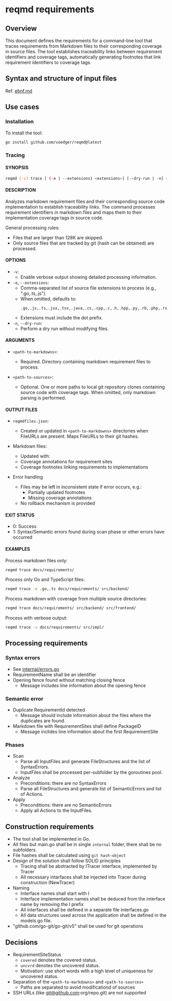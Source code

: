 # reqmd requirements

## Overview

This document defines the requirements for a command-line tool that traces requirements from Markdown files to their corresponding coverage in source files. The tool establishes traceability links between requirement identifiers and coverage tags, automatically generating footnotes that link requirement identifiers to coverage tags.

## Syntax and structure of input files

Ref. [ebnf.md](ebnf.md)

## Use cases

### Installation

To install the tool:

```bash
go install github.com/voedger/reqmd@latest
```

### Tracing

#### SYNOPSIS

```bash
reqmd [-v] trace [ (-e | --extensions) <extensions>] [--dry-run | -n] <path-to-markdowns> [<path-to-sources>...]
```

#### DESCRIPTION

Analyzes markdown requirement files and their corresponding source code implementation to establish traceability links. The command processes requirement identifiers in markdown files and maps them to their implementation coverage tags in source code.

General processing rules:

- Files that are larger than 128K are skipped.
- Only source files that are tracked by git (hash can be obtained) are processed.

#### OPTIONS

- `-v`:
  - Enable verbose output showing detailed processing information.
- `-e`, `--extensions`:
  - Comma-separated list of source file extensions to process (e.g., ".go,.ts,.js").
  - When omitted, defaults to:
    ```text
    .go,.js,.ts,.jsx,.tsx,.java,.cs,.cpp,.c,.h,.hpp,.py,.rb,.php,.rs,.kt,.scala,.m,.swift,.fs,.md,.sql,.vsql
    ```
  - Extensions must include the dot prefix.  
- `-n`, `--dry-run`:
  - Perform a dry run without modifying files.

#### ARGUMENTS

- `<path-to-markdowns>`:
  - Required. Directory containing markdown requirement files to process.

- `<path-to-sources>`:
  - Optional. One or more paths to local git repository clones containing source code with coverage tags. When omitted, only markdown parsing is performed.

#### OUTPUT FILES

- `reqmdfiles.json`:
  - Created or updated in `<path-to-markdowns>` directories when FileURLs are present. Maps FileURLs to their git hashes.

- Markdown files:
  - Updated with:
  - Coverage annotations for requirement sites
  - Coverage footnotes linking requirements to implementations

- Error handling
  - Files may be left in inconsistent state if error occurs, e.g.:
    - Partially updated footnotes
    - Missing coverage annotations
  - No rollback mechanism is provided

#### EXIT STATUS

- 0: Success
- 1: Syntax/Semantic errors found during scan phase or other errors have occurred

#### EXAMPLES

Process markdown files only:

```bash
reqmd trace docs/requirements/
```

Process only Go and TypeScript files:
```bash
reqmd trace -e .go,.ts docs/requirements/ src/backend/
```

Process markdown with coverage from multiple source directories:

```bash
reqmd trace docs/requirements/ src/backend/ src/frontend/
```

Process with verbose output:

```bash
reqmd trace -v docs/requirements/ src/impl/
```

## Processing requirements

### Syntax errors

- See [internal/errors.go](internal/errors.go)
- RequirementName shall be an identifier
- Opening fence found without matching closing fence
  - Message includes line information about the opening fence

### Semantic error

- Duplicate RequirementId detected
  - Message should include information about the files where the duplicates are found.
- Markdown file with RequirementSites shall define PackageID
  - Message inclides line information about the first RequirementSite

### Phases

- Scan
  - Parse all InputFiles and generate FileStructures and the list of SyntaxErrors.
  - InputFiles shall be processed per-subfolder by the goroutines pool.
- Analyze
  - Preconditions: there are no SyntaxErrors
  - Parse all FileStructures and generate list of SemanticErrors and list of Actions.
- Apply
  - Preconditions: there are no SemanticErrors
  - Apply all Actions to the InputFiles.

## Construction requirements

- The tool shall be implemented in Go.
- All files but main.go shall be in single `internal` folder, there shall be no subfolders.
- File hashes shall be calculated using `git hash-object`
- Design of the solution shall follow SOLID principles
  - Tracing shall be abstracted by ITracer interface, implemented by Tracer
  - All necessary intarfaces shall be injected into Tracer during construction (NewTracer)
- Naming
  - Interface names shall start with I
  - Interface implementation names shall be deduced from the interface name by removing the I prefix
  - All interfaces shall be defined in a separate file interfaces.go
  - All data structures used across the application shall be defined in the models.go file.
- "github.com/go-git/go-git/v5" shall be used for git operations

## Decisions

- RequirementSiteStatus
  - `covered` denotes the covered status.
  - `uncvrd` denotes the uncovered status.
  - Motivation: use short words with a high level of uniqueness for uncovered status.
- Separation of the `<path-to-markdowns>` and `<path-to-sources>`
  - Paths are separated to avoid modificationd of sources
- SSH URLs (like git@github.com:org/repo.git) are not supported
